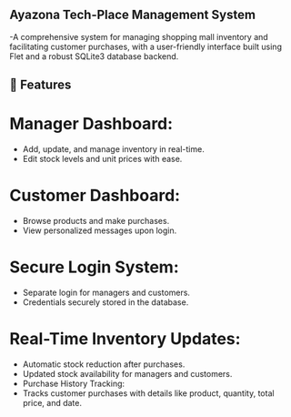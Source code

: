 ## Ayazona Tech-Place Management System
  -A comprehensive system for managing shopping mall inventory and facilitating customer purchases, with a user-friendly interface built using Flet and a robust SQLite3 database backend.

## 🚀 Features
 # Manager Dashboard:
  - Add, update, and manage inventory in real-time.
  - Edit stock levels and unit prices with ease.
 # Customer Dashboard:
  - Browse products and make purchases.
  - View personalized messages upon login.
 # Secure Login System:
  - Separate login for managers and customers.
  - Credentials securely stored in the database.
 # Real-Time Inventory Updates:
  - Automatic stock reduction after purchases.
  - Updated stock availability for managers and customers.
  - Purchase History Tracking:
  - Tracks customer purchases with details like product, quantity, total price, and date.
